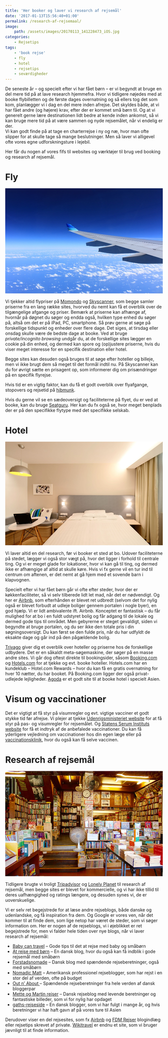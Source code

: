 ```yaml
---
title: 'Her booker og laver vi research af rejsemål'
date: '2017-01-13T15:56:40+01:00'
permalink: /research-af-rejsemaal/
image: 
    path: /assets/images/20170113_141228473_iOS.jpg
categories:
    - Rejsetips
tags:
    - 'book rejse'
    - fly
    - hotel
    - rejsetips
    - seværdigheder
---
```


De seneste år – og specielt efter vi har fået børn – er vi begyndt at bruge en del mere tid på at lave research hjemmefra. Hvor vi tidligere nøjedes med at booke flybilletten og de første dages overnatning og så ellers tog det som kom, planlægger vi i dag en del mere inden afrejse. Det skyldes både, at vi har fået andre (og højere) krav, efter der er kommet små børn til. Og at vi generelt gerne lære destinationen lidt bedre at kende inden ankomst, så vi kan bruge mere tid på at være sammen og nyde rejsemålet, når vi endelig er der.  
Vi kan godt finde på at tage en charterrejse i ny og næ, hvor man ofte slipper for at skulle tage så mange beslutninger. Men så laver vi alligevel ofte vores egne udforskningsture i lejebil.

Her får du nogen af vores fifs til websites og værktøjer til brug ved booking og research af rejsemål.

# Fly

![Book Fly](/assets/images/Flyvinge.jpg)

Vi tjekker altid flypriser på [Momondo](http://www.momondo.dk) og [Skyscanner](http://www.skyscanner.dk), som begge samler priserne fra en lang række sites, hvorved du nemt kan få et overblik over de tilgængelige afgange og priser. Bemærk at priserne kan afhænge af, hvornår på døgnet du søger og endda også, hvilken type enhed du søger på, altså om det er på iPad, PC, smartphone. Så prøv gerne at søge på forskellige tidspunkt og enheder over flere dage. Det siges, at tirsdag eller onsdag skulle være de bedste dage at booke. Ved at bruge *private/incognito browsing* undgår du, at de forskellige sites lægger en cookie på din enhed, og dermed kan spore og (op)justere priserne, hvis du viser meget interesse for en specifik destination eller hotel.

Begge sites kan desuden også bruges til at søge efter hoteller og billeje, men vi ikke brugt dem så meget til det formål indtil nu. På Skyscanner kan du for øvrigt sætte en prisagent op, som informerer dig om prisændringer på en specifik flyrejse.

Hvis tid er en vigtig faktor, kan du få et godt overblik over flyafgange, stopovers og rejsetid på [hibmunk](http://www.hibmunk.com).

Hvis du gerne vil se en sædeoversigt og faciliteterne på flyet, du er ved at booke, kan du bruge [Seatguru](http://www.seatguru.com). Her kan du fx også se, hvor meget benplads der er på den specifikke flytype med det specifikke selskab.

# Hotel

![Book hotel](/assets/images/hotel-1330847_960_720.jpg)

Vi laver altid en del research, før vi booker et sted at bo. Udover faciliteterne på stedet, lægger vi også stor vægt på, hvor det ligger i forhold til centrale ting. Og vi er meget glade for lokationer, hvor vi kan gå til ting, og dermed ikke er afhængige af altid at skulle køre. Hvis vi fx gerne vil en tur ind til centrum om aftenen, er det nemt at gå hjem med et sovende barn i klapvognen.

Specielt efter vi har fået børn går vi ofte efter steder, hvor der er køkkenfaciliteter, så vi selv tilberede lidt let mad, når det er nødvendigt. Og her er [Airbnb](http://www.airbnb.dk), som efterhånden er blevet ret udbredt (selvom det for nylig også er blevet forbudt at udleje boliger gennem portalen i nogle byer), en god hjælp. Vi er lidt ambivalente ift. Airbnb. Konceptet er fantastisk – du får mulighed for at bo i en fuldt udstyret bolig og får adgang til de lokale og dermed gode tips til området. Men gebyrerne er steget gevaldigt, siden vi begyndte at bruge portalen, og du ser ikke den totale pris i din søgningsoversigt. Du kan først se den fulde pris, når du har udfyldt de eksakte dage og går ind på den pågældende bolig.

[Trivago](http://www.trivago.dk) giver dig et overblik over hoteller og priserne hos de forskellige udbydere. Det er en såkaldt meta-søgemaskine, der søger på en masse andre sites. Vi går dog oftest direkte til bookingsider, såsom [Booking.com](http://www.booking.com) og [Hotels.com](http://www.hotels.com) for at tjekke og evt. booke hoteller. Hotels.com har en kundeklub – Hotel.com Rewards – hvor du kan få en gratis overnatning for hver 10 nætter, du har booket. På Booking.com ligger der også privat-udlejede lejligheder. [Agoda](http://www.agoda.com) er et godt site til at booke hotel i specielt Asien.

# Visum og vaccinationer

Det er vigtigt at få styr på visumregler og evt. vigtige vacciner et godt stykke tid før afrejse. Vi plejer at tjekke [Udenrigsministeriet website](http://um.dk/da/rejse-og-ophold/rejse-til-udlandet/pas-og-visum/) for at få styr på pas- og visumregler for rejsemålet. Og [Statens Serum Instituts website](http://www.ssi.dk/Vaccination/Rejsevaccinationer.aspx) for få et indtryk af de anbefalede vaccinationer. Du kan få yderligere vejledning om vaccinationer hos din egen læge eller på [vaccinationsklinik](http://www.ssi.dk/Vaccination/Rejsevaccinationer/Vaccinationssteder.aspx), hvor du også kan få selve vaccinen.

# Research af rejsemål

![Research af rejsemål](/assets/images/library-1124718_960_720.jpg)

Tidligere brugte vi troligt [Tripadvisor](http://www.tripadvisor.dk) og [Lonely Planet](http://www.lonelyplanet.com) til research af rejsemål, men begge sites er blevet for kommercielle, og vi har ikke tillid til deres uafhængighed og ratings længere, og desuden synes vi, de er uoverskuelige.

Vi er selv ret begejstrede for at læse andre rejseblogs, både danske og udenlandske, og få inspiration fra dem. Og Google er vores ven, når det kommer til at finde dem, som lige netop har været de steder, som vi søger information om. Her er nogen af de rejseblogs, vi i øjeblikket er ret begejstrede for, men vi falder hele tiden over nye blogs, når vi laver research af rejsemål:

- [Baby can travel](http://www.babycantravel.com) – Gode tips til det at rejse med baby og småbørn
- [At rejse med børn](http://www.atrejsemedboern.dk) – En dansk blog, hvor du også kan få indblik i gode rejsemål med småbørn
- [Forstadsnomade](http://forstadsnomade.dk) – Dansk blog med spændende rejseberetninger, også med småbørn
- [Nomadic Matt](http://www.nomadicmatt.com) – Amerikansk professionel rejseblogger, som har rejst i en stor del af verden, ofte på budget
- [Out n’ About ](http://outnabout.dk/)– Spændende rejseberetninger fra hele verden af dansk bloggerpar
- [Mette og Martin rejser](https://metteogmartinrejser.dk) – Dansk rejseblog med levende beretninger og fantastiske billeder, som vi for nylig har opdaget
- [gaths-rejseside](http://gaths-rejseside.dk) – En dansk blogger, som vi har fulgt i mange år, og hvis beretninger vi har haft gavn af på vores ture til Asien

Derudover viser en del rejsesites, som fx [Airbnb](https://www.airbnb.dk/things-to-do) og [FDM Rejser](http://www.fdm-travel.dk/rejsetips/) blogindlæg eller rejsetips skrevet af private. [Wikitravel](http://wikitravel.org/en/Main_Page) er endnu et site, som vi bruger jævnligt til at finde information.